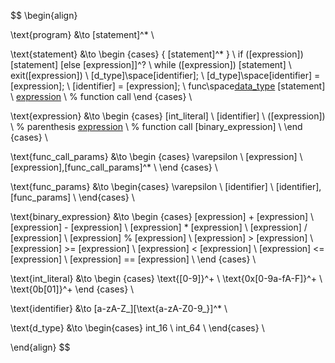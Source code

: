 $$
\begin{align}

\text{program} &\to [statement]^* \\

\text{statement} &\to
\begin {cases}
    \{ [statement]^* \} \\
    if ([expression]) [statement] [else [expression]]^? \\
    while ([expression]) [statement] \\
    exit([expression]) \\
    [d\_type]\space[identifier]; \\
    [d\_type]\space[identifier] = [expression]; \\
    [identifier] = [expression]; \\
    func\space[data\_type]([func\_params]) [statement] \\
    [expression]([func\_call\_params]) \\ % function call
\end {cases} \\

\text{expression} &\to
\begin {cases}
    [int\_literal] \\
    [identifier] \\
    ([expression]) \\ % parenthesis
    [expression]([func\_call\_params]) \\ % function call
    [binary\_expression] \\
\end {cases} \\

\text{func\_call\_params} &\to
\begin {cases}
    \varepsilon \\
    [expression] \\
    [expression],[func\_call\_params]^* \\
\end {cases} \\

\text{func\_params} &\to
\begin{cases}
    \varepsilon \\
    [identifier] \\
    [identifier],[func\_params] \\
\end{cases} \\


\text{binary\_expression} &\to
\begin {cases}
    [expression] + [expression] \\
    [expression] - [expression] \\
    [expression] * [expression] \\
    [expression] / [expression] \\
    [expression] \% [expression] \\
    [expression] > [expression] \\
    [expression] >= [expression] \\
    [expression] < [expression] \\
    [expression] <= [expression] \\
    [expression] == [expression] \\
\end {cases} \\

\text{int\_literal} &\to
\begin {cases}
    \text{[0-9]}^+ \\
    \text{0x[0-9a-fA-F]}^+ \\
    \text{0b[01]}^+
\end {cases} \\

\text{identifier} &\to [a-zA-Z\_][\text{a-zA-Z0-9\_}]^* \\

\text{d\_type} &\to
\begin{cases}
 int\_16 \\
 int\_64 \\
\end{cases} \\

\end{align}
$$
